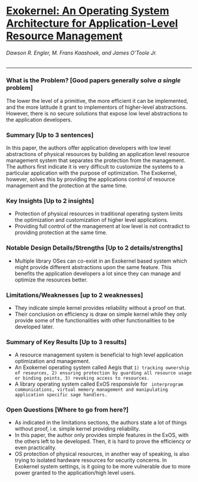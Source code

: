 # [Exokernel: An Operating System Architecture for Application-Level Resource Management](http://web.eecs.umich.edu/~barisk/teaching/eecs582/end-to-end.pdf)

###### Dawson R. Engler, M. Frans Kaashoek, and James O’Toole Jr.


---

### What is the Problem? [Good papers generally solve *a single* problem]

The lower the level of a primitive, the more efficient it can be implemented, and the more latitude it grant to implementors of higher-level abstractions. However, there is no secure solutions that expose low level abstractions to the application developers.

### Summary [Up to 3 sentences]

In this paper, the authors offer application developers with low level abstractions of physical resources by building an application level resource management system that separates the protection from the management. The authors first indicate it is very difficult to customize the systems to a particular application with the purpose of optimization. The Exokernel, however, solves this by providing the applications control of resource management and the protection at the same time.

### Key Insights [Up to 2 insights]

- Protection of physical resources in traditional operating system limits the optimization and customization of higher level applications.
- Providing full control of the management at low level is not contradict to providing protection at the same time.

### Notable Design Details/Strengths [Up to 2 details/strengths]

- Multiple library OSes can co-exist in an Exokernel based system which might provide different abstractions upon the same feature. This benefits the application developers a lot since they can manage and optimize the resources better.

### Limitations/Weaknesses [up to 2 weaknesses]

- They indicate simple kernel provides reliability without a proof on that.
- Their conclusion on efficiency is draw on simple kernel while they only provide some of the functionalities with other functionalities to be developed later.

### Summary of Key Results [Up to 3 results]

- A resource management system is beneficial to high level application optimization and management.
- An Exokernel operating system called Aegis that ```1) tracking ownership of resources, 2) ensuring protection by guarding all resource usage or binding points, 3) revoking access to resources.```
- A library operating system called ExOS responsivle for ``` interprogram communications, virtual memory management and manipulating application specific sage handlers.```

### Open Questions [Where to go from here?]

- As indicated in the limitations sections, the authors state a lot of things without proof, i.e. simple kernel providing reliability.
- In this paper, the author only provides simple features in the ExOS, with the others left to be developed. Then, it is hard to prove the efficiency or even practicality.
- OS protection of physical resources, in another way of speaking, is also trying to isolated hardware resources for security concerns. In Exokernel system settings, is it going to be more vulnerable due to more power granted to the application/high level users.

